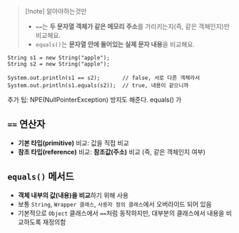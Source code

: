 

> [!note] 알아야하는것만
> - `==`는 **두 문자열 객체가 같은 메모리 주소**를 가리키는지(즉, 같은 객체인지)만 비교해요.
> - `equals()`는 **문자열 안에 들어있는 실제 문자 내용**을 비교해요.
    
```
String s1 = new String("apple");
String s2 = new String("apple");

System.out.println(s1 == s2);       // false, 서로 다른 객체라서
System.out.println(s1.equals(s2));  // true, 내용이 같으니까
```

추가 팁: NPE(NullPointerException) 방지도 해준다. equals() 가 
## `==` 연산자

- **기본 타입(primitive)** 비교: 값을 직접 비교
- **참조 타입(reference)** 비교: **참조값(주소)** 비교 (즉, 같은 객체인지 여부)

## `equals()` 메서드

- **객체 내부의 값(내용)을 비교**하기 위해 사용
- 보통 `String`, `Wrapper 클래스`, `사용자 정의 클래스`에서 오버라이드 되어 있음
- 기본적으로 `Object` 클래스에서 `==`처럼 동작하지만, 대부분의 클래스에서 내용을 비교하도록 재정의함
